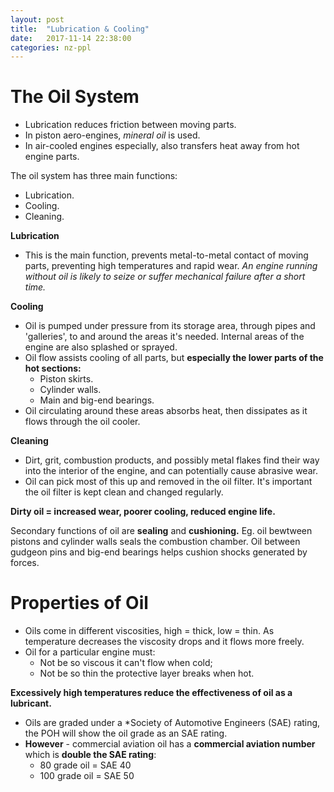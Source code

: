 ```yaml
---
layout: post
title:  "Lubrication & Cooling"
date:   2017-11-14 22:38:00
categories: nz-ppl
---
```


# The Oil System

 * Lubrication reduces friction between moving parts.
 * In piston aero-engines, *mineral oil* is used.
 * In air-cooled engines especially, also transfers heat away from hot engine
   parts.

The oil system has three main functions:

 * Lubrication.
 * Cooling.
 * Cleaning.

**Lubrication**

 * This is the main function, prevents metal-to-metal contact of moving parts,
   preventing high temperatures and rapid wear. *An engine running without
   oil is likely to seize or suffer mechanical failure after a short time.*

**Cooling**

 * Oil is pumped under pressure from its storage area, through pipes and
   'galleries', to and around the areas it's needed. Internal areas of the engine
    are also splashed or sprayed.
 * Oil flow assists cooling of all parts, but **especially the lower parts of
   the hot sections:**
    * Piston skirts.
    * Cylinder walls.
    * Main and big-end bearings.
 * Oil circulating around these areas absorbs heat, then dissipates as it flows
   through the oil cooler.

**Cleaning**

 * Dirt, grit, combustion products, and possibly metal flakes find their way
   into the interior of the engine, and can potentially cause abrasive wear.
 * Oil can pick most of this up and removed in the oil filter. It's important
   the oil filter is kept clean and changed regularly.

**Dirty oil = increased wear, poorer cooling, reduced engine life.**

Secondary functions of oil are **sealing** and **cushioning.** Eg. oil bewtween
pistons and cylinder walls seals the combustion chamber. Oil between gudgeon
pins and big-end bearings helps cushion shocks generated by forces.

# Properties of Oil

 * Oils come in different viscosities, high = thick, low = thin. As temperature
   decreases the viscosity drops and it flows more freely.
 * Oil for a particular engine must:
    * Not be so viscous it can't flow when cold;
    * Not be so thin the protective layer breaks when hot.

**Excessively high temperatures reduce the effectiveness of oil as a lubricant.**

 * Oils are graded under a *Society of Automotive Engineers (SAE) rating, the
   POH will show the oil grade as an SAE rating.
 * **However** - commercial aviation oil has a **commercial aviation number**
   which is **double the SAE rating**:
    * 80 grade oil = SAE 40
    * 100 grade oil = SAE 50


